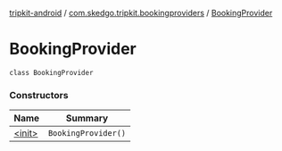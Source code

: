 [tripkit-android](../../index.md) / [com.skedgo.tripkit.bookingproviders](../index.md) / [BookingProvider](./index.md)

# BookingProvider

`class BookingProvider`

### Constructors

| Name | Summary |
|---|---|
| [&lt;init&gt;](-init-.md) | `BookingProvider()` |

